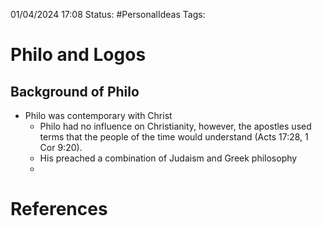 
01/04/2024 17:08
Status: #PersonalIdeas
Tags: 


# Philo and Logos

## Background of Philo

- Philo was contemporary with Christ
	- Philo had no influence on Christianity, however, the apostles used terms that the people of the time would understand (Acts 17:28, 1 Cor 9:20).
	- His preached a combination of Judaism and Greek philosophy
	- 

# References


